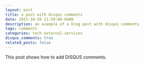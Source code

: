 ```yaml
---
layout: post
title: a post with disqus comments
date: 2015-10-20 11:59:00-0400
description: an example of a blog post with disqus comments
tags: comments
categories: tech external-services
disqus_comments: true
related_posts: false
---
```

This post shows how to add DISQUS comments.
